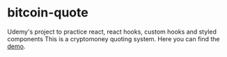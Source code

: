 
# bitcoin-quote

Udemy's project to practice react, react hooks, custom hooks and styled components This is a cryptomoney quoting system. Here you can find the [demo](https://bitcoin-reacthooks.netlify.app/). 


